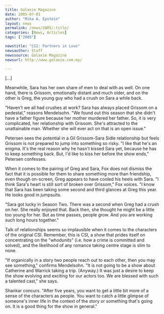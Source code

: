 ```yaml
---
title: Galaxie Magazine
date: 2005-07-01
author: "Mika A. Epstein"
layout: news
permalink: /news/2005/:title/
categories: [News, Articles]
tags: ["2005"]

newstitle: "CSI: Partners in Love"
newsauthor: Staff  
newssource: Galaxie Magazine  
newsurl: http://www.galaxie.com.my/  

---
```

[...]

Meanwhile, Sara has her own share of men to deal with as well. On one hand, there is Grissom, emotionally distant and much older, and on the other is Greg, the young guy who had a crush on Sara a while back.

"Haven't we all had crushes at work? Sara has always placed Grissom on a pedestal," reasons Mendelsohn. "We found out this season that she didn't have a father figure because her mother murdered her father. So, it is very complicated, her relationship with Grissom. She's attracted to the unattainable man. Whether she will ever act on that is an open issue."

Petersen sees the potential in a Gil Grissom-Sara Sidle relationship but feels Grissom is not prepared to jump into something so risky. "I like that he's an enigma. It's the real reason why he hasn't kissed Sara yet, because he has to keep something back. But, I'd like to kiss her before the show ends," Petersen confesses.

When it comes to the pairing of Greg and Sara, Fox does not dismiss the fact that it is possible for them to share something more than friendship, even though on-screen, Greg appears to have cooled his heels with Sara. "I think Sara's heart is still sort of broken over Grissom," Fox voices. "I know that Sara has been taking some second and third glances at Greg this year. He looks good in jumpsuits.

"Sara got lucky in Season Two. There was a second when Greg had a crush on her. She really enjoyed that. Back then, she thought he might be a little too young for her. But as time passes, people grow. And you are working such long hours together."

Talk of relationships seems so implausible when it comes to the characters of the original CSI. Remember, this is CSI, a show that prides itself on concentrating on the "whodunits" (i.e. how a crime is committed and solved), and the likelihood of any romance taking centre stage is slim to none.

"If organically in a story two people reach out to each other, then you may see something," confirms Mendelsohn. "It is not going to be a show about Catherine and Warrick taking a trip. (Anyway.) It was just a desire to keep the show evolving and exciting for our actors too. We are blessed with such a talented cast," she says.

Shankar concurs. "After five years, you want to get a little bit more of a sense of the characters as people. You want to catch a little glimpse of someone's inner life in the context of the story or something that's going on. It is a good thing for the show in general."

